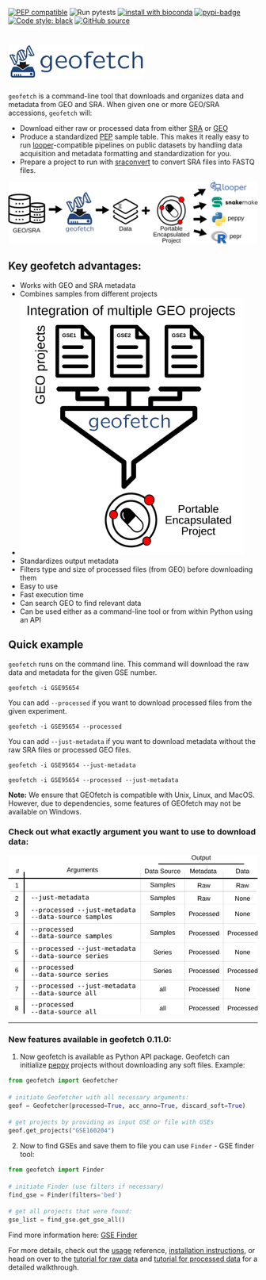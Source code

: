 [![PEP compatible](https://pepkit.github.io/img/PEP-compatible-green.svg)](https://pepkit.github.io)
![Run pytests](https://github.com/pepkit/geofetch/workflows/Run%20pytests/badge.svg)
[![install with bioconda](https://img.shields.io/badge/install%20with-bioconda-brightgreen.svg?style=flat)](http://bioconda.github.io/recipes/geofetch/README.html)
[![pypi-badge](https://img.shields.io/pypi/v/geofetch)](https://pypi.org/project/geofetch)
[![Code style: black](https://img.shields.io/badge/code%20style-black-000000.svg)](https://github.com/psf/black)
[![GitHub source](https://img.shields.io/badge/source-github-354a75?logo=github)](https://github.com/pepkit/geofetch)

# <img src="img/geofetch_logo.svg" class="img-header" style="height:70px">


`geofetch` is a command-line tool that downloads and organizes data and metadata from GEO and SRA. When given one or more GEO/SRA accessions, `geofetch` will:

  - Download either raw or processed data from either [SRA](https://www.ncbi.nlm.nih.gov/sra) or [GEO](https://www.ncbi.nlm.nih.gov/geo/)
  - Produce a standardized [PEP](http://pepkit.github.io) sample table. This makes it really easy to run [looper](https://pepkit.github.io/docs/looper/)-compatible pipelines on public datasets by handling data acquisition and metadata formatting and standardization for you.
  - Prepare a project to run with [sraconvert](sra-convert.md) to convert SRA files into FASTQ files.

![](./img/pipeline.svg)

## Key geofetch advantages:

- Works with GEO and SRA metadata
- Combines samples from different projects
- ![](./img/meta_integration.svg)
- Standardizes output metadata
- Filters type and size of processed files (from GEO) before downloading them
- Easy to use
- Fast execution time
- Can search GEO to find relevant data
- Can be used either as a command-line tool or from within Python using an API



## Quick example

`geofetch` runs on the command line. This command will download the raw data and metadata for the given GSE number.

```console
geofetch -i GSE95654
```

You can add `--processed` if you want to download processed files from the given experiment.


```console
geofetch -i GSE95654 --processed
```


You can add `--just-metadata` if you want to download metadata without the raw SRA files or processed GEO files.

```console
geofetch -i GSE95654 --just-metadata
```

```console
geofetch -i GSE95654 --processed --just-metadata
```


&#8291;**Note:** We ensure that GEOfetch is compatible with Unix, Linux, and MacOS. 
However, due to dependencies, some features of GEOfetch may not be available on Windows.

### Check out what exactly argument you want to use to download data:

![](./img/arguments_outputs.svg)

---
### New features available in geofetch 0.11.0:
1) Now geofetch is available as Python API package. Geofetch can initialize [peppy](http://peppy.databio.org/) projects without downloading any soft files. Example:

```python
from geofetch import Geofetcher

# initiate Geofetcher with all necessary arguments:
geof = Geofetcher(processed=True, acc_anno=True, discard_soft=True)

# get projects by providing as input GSE or file with GSEs
geof.get_projects("GSE160204")
```

2) Now to find GSEs and save them to file you can use `Finder` - GSE finder tool:

```python
from geofetch import Finder

# initiate Finder (use filters if necessary)
find_gse = Finder(filters='bed')

# get all projects that were found:
gse_list = find_gse.get_gse_all()
```
Find more information here: [GSE Finder](./gse-finder.md)


For more details, check out the [usage](code/usage.md) reference, [installation instructions](install.md), or head on over to the [tutorial for raw data](code/raw-data-downloading.md) and [tutorial for processed data](code/processed-data-downloading.md) for a detailed walkthrough.

